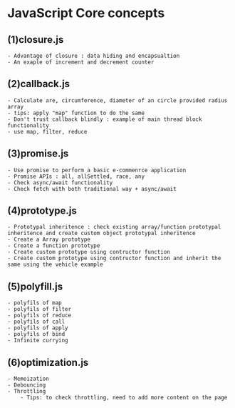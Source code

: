 # JavaScript Core concepts

## (1)closure.js
	- Advantage of closure : data hiding and encapsualtion
	- An exaple of increment and decrement counter

## (2)callback.js
	- Calculate are, circumference, diameter of an circle provided radius array
	- tips: apply "map" function to do the same
	- Don't trust callback blindly : example of main thread block functionality
	- use map, filter, reduce

## (3)promise.js
	- Use promise to perform a basic e-commenrce application
	- Promise APIs : all, allSettled, race, any
	- Check async/await functionality
	- Check fetch with both traditional way + async/await

## (4)prototype.js
	- Prototypal inheritence : check existing array/function prototypal inheritence and create custom object prototypal inheritence
	- Create a Array prototype
	- Create a function prototype
	- Create custom prototype using contructor function
	- Create custom prototype using contructor function and inherit the same using the vehicle example

## (5)polyfill.js
	- polyfils of map
	- polyfils of filter
	- polyfils of reduce
	- polyfils of call
	- polyfils of apply
	- polyfils of bind
	- Infinite currying

## (6)optimization.js
	- Memoization
	- Debouncing
	- Throttling
		- Tips: to check throttling, need to add more content on the page
